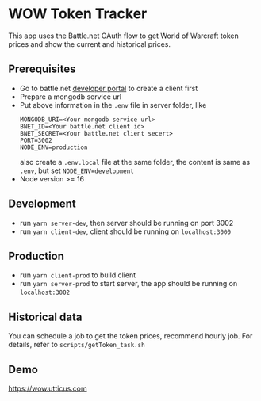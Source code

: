 # WOW Token Tracker
This app uses the Battle.net OAuth flow to get World of Warcraft token prices and show the current and historical prices.

## Prerequisites
- Go to battle.net [developer portal](https://develop.battle.net/access/clients) to create a client first
- Prepare a mongodb service url
- Put above information in the `.env` file in server folder, like
  ```
  MONGODB_URI=<Your mongodb service url>
  BNET_ID=<Your battle.net client id>
  BNET_SECRET=<Your battle.net client secert>
  PORT=3002
  NODE_ENV=production
  ```
  also create a `.env.local` file at the same folder, the content is same as `.env`, but set `NODE_ENV=development`
- Node version >= 16

## Development
- run `yarn server-dev`, then server should be running on port 3002
- run `yarn client-dev`, client should be running on `localhost:3000`

## Production
- run `yarn client-prod` to build client
- run `yarn server-prod` to start server, the app should be running on `localhost:3002`

## Historical data
You can schedule a job to get the token prices, recommend hourly job. For details, refer to `scripts/getToken_task.sh`

## Demo
<a href="https://wow.utticus.com/" target="_blank">https://wow.utticus.com</a>
